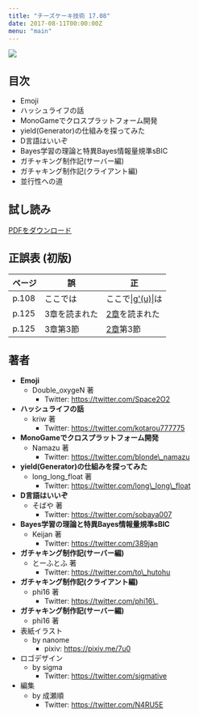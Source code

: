 ```yaml
---
title: "チーズケーキ技術 17.08"
date: 2017-08-11T00:00:00Z
menu: "main"
---
```


![](/17.08/cover.jpg)

## 目次

- Emoji
- ハッシュライフの話
- MonoGameでクロスプラットフォーム開発
- yield(Generator)の仕組みを探ってみた
- D言語はいいぞ
- Bayes学習の理論と特異Bayes情報量規準sBIC
- ガチャキング制作記(サーバー編)
- ガチャキング制作記(クライアント編)
- 並行性への道

## 試し読み

[PDFをダウンロード](/17.08/sample.pdf)

## 正誤表 (初版)

|ページ|誤|正|
|---|---|---|
| p.108 | ここでは | ここで<u>\|g'(u)\|</u>は |
| p.125 | 3章を読まれた | <u>2章</u>を読まれた |
| p.125 | 3章第3節 | <u>2章</u>第3節 |

## 著者

- **Emoji**
	- Double\_oxygeN 著
		- Twitter: https://twitter.com/Space2O2
- **ハッシュライフの話**
	- kriw 著
		- Twitter: https://twitter.com/kotarou777775
- **MonoGameでクロスプラットフォーム開発**
	- Namazu 著
		- Twitter: https://twitter.com/blonde\_namazu
- **yield(Generator)の仕組みを探ってみた**
	- long\_long\_float 著
		- Twitter: https://twitter.com/long\_long\_float
- **D言語はいいぞ**
	- そばや 著
		- Twitter: https://twitter.com/sobaya007
- **Bayes学習の理論と特異Bayes情報量規準sBIC**
	- Keijan 著
		- Twitter: https://twitter.com/389jan
- **ガチャキング制作記(サーバー編)**
	- とーふとふ 著
		- Twitter: https://twitter.com/to\_hutohu
- **ガチャキング制作記(クライアント編)**
	- phi16 著
		- Twitter: https://twitter.com/phi16\_
- **ガチャキング制作記(サーバー編)**
	- phi16 著
- 表紙イラスト
	- by nanome
		- pixiv: https://pixiv.me/7u0
- ロゴデザイン
	- by sigma
		- Twitter: https://twitter.com/sigmative
- 編集
	- by 成瀬順
		- Twitter: https://twitter.com/N4RU5E
